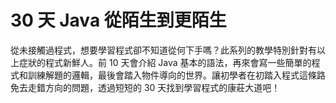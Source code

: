 # 30 天 Java 從陌生到更陌生

從未接觸過程式，想要學習程式卻不知道從何下手嗎？此系列的教學特別針對有以上症狀的程式新鮮人。前 10 天會介紹 Java 基本的語法，再來會寫一些簡單的程式和訓練解題的邏輯，最後會踏入物件導向的世界。讓初學者在初踏入程式這條路免去走錯方向的問題，透過短短的 30 天找到學習程式的康莊大道吧！
